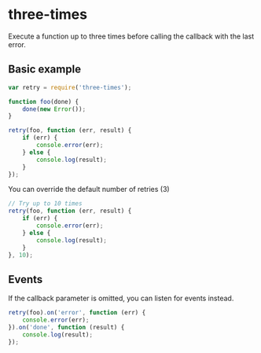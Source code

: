 # three-times
Execute a function up to three times before calling the callback with the last error.

## Basic example
```javascript
var retry = require('three-times');

function foo(done) {
    done(new Error());
}

retry(foo, function (err, result) {
    if (err) {
        console.error(err);
    } else {
        console.log(result);
    }
});

```

You can override the default number of retries (3)
```javascript
// Try up to 10 times
retry(foo, function (err, result) {
    if (err) {
        console.error(err);
    } else {
        console.log(result);
    }
}, 10);

```
## Events
If the callback parameter is omitted, you can listen for events instead.

```javascript
retry(foo).on('error', function (err) {
    console.error(err);
}).on('done', function (result) {
    console.log(result);
});

```

